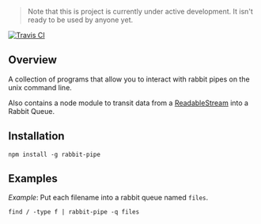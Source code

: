 > Note that this is project is currently under active development. It isn't ready to be used by anyone yet.

[![Travis CI](https://travis-ci.org/robertkeizer/rabbit-pipe.svg?branch=master)](https://travis-ci.org/robertkeizer/rabbit-pipe)

## Overview

A collection of programs that allow you to interact with rabbit pipes on the unix command line. 

Also contains a node module to transit data from a [ReadableStream](https://nodejs.org/api/stream.html#stream_readable_streams) into a Rabbit Queue.

## Installation

```
npm install -g rabbit-pipe
```

## Examples

*Example*: Put each filename into a rabbit queue named `files`.
```
find / -type f | rabbit-pipe -q files
```
